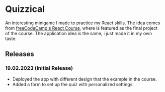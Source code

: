 # Quizzical
An interesting minigame I made to practice my React skills. The idea comes from [freeCodeCamp's React Course](https://www.youtube.com/watch?v=bMknfKXIFA8&t), where is featured as the final project of the course. The application idea is the same, i just made it in my own taste. 

## Releases
### 19.02.2023 (Initial Release)
- Deployed the app with different design that the example in the course.
- Added a form to set up the quiz with personalized settings.